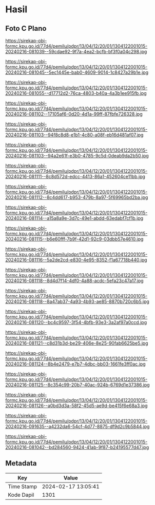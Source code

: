 # Hasil

## Foto C Plano

https://sirekap-obj-formc.kpu.go.id/77d4/pemilu/pdpr/13/04/12/20/01/1304122001015-20240216-081039--59cdae92-9f7a-4ea2-bcfb-bf3f0a04c298.jpg

https://sirekap-obj-formc.kpu.go.id/77d4/pemilu/pdpr/13/04/12/20/01/1304122001015-20240216-081045--5ec1445e-bab0-4609-9014-1c8427a29b1e.jpg

https://sirekap-obj-formc.kpu.go.id/77d4/pemilu/pdpr/13/04/12/20/01/1304122001015-20240216-081055--d17712d2-76ca-4803-b40a-4a3b1ee915fb.jpg

https://sirekap-obj-formc.kpu.go.id/77d4/pemilu/pdpr/13/04/12/20/01/1304122001015-20240216-081102--17105af6-0d20-4d1a-99ff-87fbfe726328.jpg

https://sirekap-obj-formc.kpu.go.id/77d4/pemilu/pdpr/13/04/12/20/01/1304122001015-20240216-081103--94f8c8d8-e1b1-4c80-a08f-eb16d481af07.jpg

https://sirekap-obj-formc.kpu.go.id/77d4/pemilu/pdpr/13/04/12/20/01/1304122001015-20240216-081103--94a2e61f-e3b0-4785-9c5d-0deab9da2b50.jpg

https://sirekap-obj-formc.kpu.go.id/77d4/pemilu/pdpr/13/04/12/20/01/1304122001015-20240216-081111--8c8d572d-edcc-4413-86a1-452604ce11bb.jpg

https://sirekap-obj-formc.kpu.go.id/77d4/pemilu/pdpr/13/04/12/20/01/1304122001015-20240216-081112--8c4dd617-b953-479b-8a97-5f69965bd2ba.jpg

https://sirekap-obj-formc.kpu.go.id/77d4/pemilu/pdpr/13/04/12/20/01/1304122001015-20240216-081114--a15a8a9e-3d7c-49e1-abdd-63edabf7cf1b.jpg

https://sirekap-obj-formc.kpu.go.id/77d4/pemilu/pdpr/13/04/12/20/01/1304122001015-20240216-081115--b6e60fff-7b9f-42d1-92c9-03dbb57e4610.jpg

https://sirekap-obj-formc.kpu.go.id/77d4/pemilu/pdpr/13/04/12/20/01/1304122001015-20240216-081116--5a2de2cd-e830-4e95-8352-f1a67718b440.jpg

https://sirekap-obj-formc.kpu.go.id/77d4/pemilu/pdpr/13/04/12/20/01/1304122001015-20240216-081118--8d4d7f14-4df0-4a88-acdc-5efa23c47a17.jpg

https://sirekap-obj-formc.kpu.go.id/77d4/pemilu/pdpr/13/04/12/20/01/1304122001015-20240216-081118--8a47ab37-4a93-4b93-ae85-8870b720c6b5.jpg

https://sirekap-obj-formc.kpu.go.id/77d4/pemilu/pdpr/13/04/12/20/01/1304122001015-20240216-081120--bc4c9597-3f54-4bfb-93e3-3a2af97a0ccd.jpg

https://sirekap-obj-formc.kpu.go.id/77d4/pemilu/pdpr/13/04/12/20/01/1304122001015-20240216-081121--c8d31b3d-be29-406e-8e25-90fab6625be5.jpg

https://sirekap-obj-formc.kpu.go.id/77d4/pemilu/pdpr/13/04/12/20/01/1304122001015-20240216-081124--8b4e2479-e7b7-4dbc-bb03-1661fe3ff0ac.jpg

https://sirekap-obj-formc.kpu.go.id/77d4/pemilu/pdpr/13/04/12/20/01/1304122001015-20240216-081125--8c354c99-20b7-40ac-924b-6769d1e37386.jpg

https://sirekap-obj-formc.kpu.go.id/77d4/pemilu/pdpr/13/04/12/20/01/1304122001015-20240216-081126--a0bd3d3a-58f2-45d5-ae9d-be415f6e68a3.jpg

https://sirekap-obj-formc.kpu.go.id/77d4/pemilu/pdpr/13/04/12/20/01/1304122001015-20240216-091635--a4232da6-54cf-4d77-8875-df9d2c9b5844.jpg

https://sirekap-obj-formc.kpu.go.id/77d4/pemilu/pdpr/13/04/12/20/01/1304122001015-20240216-081042--bd284560-9424-41ab-9f87-b24195577d47.jpg


## Metadata

| Key        | Value               |
| ---------- | ------------------- |
| Time Stamp | 2024-02-17 13:05:41 |
| Kode Dapil | 1301                |



